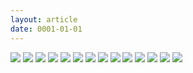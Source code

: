 ```yaml
---
layout: article
date: 0001-01-01
---
```


![](https://cdn.lewd.host/Aw3UJxNq.png)
![](https://cdn.lewd.host/xdj2nGHp.jpg)
![](https://cdn.lewd.host/0QSzoe9n.jpg)
![](https://cdn.lewd.host/3iKq2CSk.jpg)
![](https://cdn.lewd.host/JxL7eoBF.jpg)
![](https://cdn.lewd.host/rhoTcNWK.jpg)
![](https://cdn.lewd.host/QPeoutsu.jpg)
![](https://cdn.lewd.host/uGBU7yjA.jpg)
![](https://cdn.lewd.host/mRwIWRPC.jpg)
![](https://cdn.lewd.host/faVnzJEF.jpg)
![](https://cdn.lewd.host/CV482u6l.jpg)
![](https://cdn.lewd.host/hV771GDD.jpg)
![](https://cdn.lewd.host/3BjojV6y.jpg)
![](https://cdn.lewd.host/oXsTiFIE.jpg)